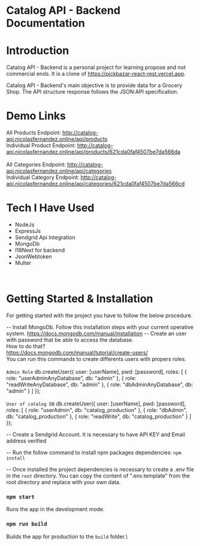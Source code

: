 # Catalog API - Backend Documentation

# Introduction

Catalog API - Backend is a personal project for learning propose and not commercial ends. 
It is a clone of https://pickbazar-react-rest.vercel.app.

Catalog API - Backend's main objective is to provide data for a Grocery Shop. The API structure response follows the JSON:API specification.

# Demo Links

All Products Endpoint: http://catalog-api.nicolasfernandez.online/api/products
<br>
Individual Product Endpoint: http://catalog-api.nicolasfernandez.online/api/products/621cda0faf4507be7da566da
<br><br>
All Categories Endpoint: http://catalog-api.nicolasfernandez.online/api/categories
<br>
Individual Category Endpoint: http://catalog-api.nicolasfernandez.online/api/categories/621cda0faf4507be7da566cd

# Tech I Have Used

- NodeJs
- ExpressJs
- Sendgrid Api Integration
- MongoDb
- I18Next for backend
- JsonWebtoken
- Multer

<br>

# Getting Started & Installation

For getting started with the project you have to follow the below procedure. 

-- Install MongoDb. Follow this installation steps with your current operative system. https://docs.mongodb.com/manual/installation
-- Create an user with password that be able to access the database.
<br>
How to do that?
<br>
https://docs.mongodb.com/manual/tutorial/create-users/
<br>
You can run this commands to create differents users with propers roles.
<br><br>
`Admin Role`
db.createUser({
      user: [userName],
      pwd: [password],
      roles: [
                { role: "userAdminAnyDatabase", db: "admin" },
                { role: "readWriteAnyDatabase", db: "admin" },
                { role: "dbAdminAnyDatabase",   db: "admin" }
             ]
  });
  <br><br>
  `User of catalog DB`
    db.createUser({
      user: [userName],
      pwd: [password],
      roles: [
                { role: "userAdmin", db: "catalog_production" },
                { role: "dbAdmin",   db: "catalog_production" },
                { role: "readWrite", db: "catalog_production" }
             ]
  });

-- Create a Sendgrid Account. It is necessary to have API KEY and Email address verified

-- Run the follow command to install npm packages dependencies: 
`npm install`

-- Once installed the project dependencies is necessary to create a .env file in the `root` directory. You can copy the content of ".env.template" from the root directory and replace with your own data.
<br>

### `npm start`

Runs the app in the development mode.

### `npm run build`

Builds the app for production to the `build` folder.\



